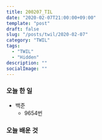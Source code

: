 ```yaml
---
title: 200207_TIL
date: "2020-02-07T21:00:00+09:00"
template: "post"
draft: false
slug: "/posts/twil/2020-02-07"
category: "TWIL"
tags:
  - "TWIL"
  - "Hidden"
description: ""
socialImage: ""
---
```


### 오늘 한 일

- 백준 
  - 9654번
  
### 오늘 배운 것

